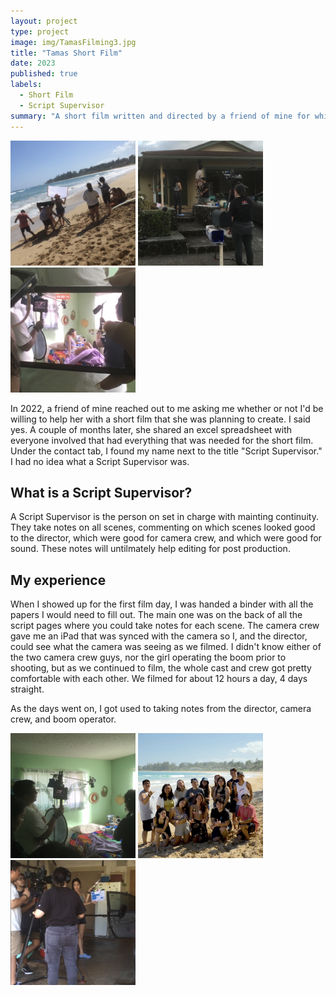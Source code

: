 ```yaml
---
layout: project
type: project
image: img/TamasFilming3.jpg
title: "Tamas Short Film"
date: 2023
published: true
labels:
  - Short Film
  - Script Supervisor
summary: "A short film written and directed by a friend of mine for which I was Script Supervisor."
---
```


<div class="text-center p-4">
  <img width="200px" src="../img/TamasFilming1.jpg" class="img-thumbnail" >
  <img width="200px" src="../img/TamasFilming2.jpg" class="img-thumbnail" >
  <img width="200px" src="../img/TamasFilming3.jpg" class="img-thumbnail" >
</div>

In 2022, a friend of mine reached out to me asking me whether or not I'd be willing to help her with a short film that she was planning to create. I said yes. A couple of months later, she shared an excel spreadsheet with everyone involved that had everything that was needed for the short film. Under the contact tab, I found my name next to the title "Script Supervisor." I had no idea what a Script Supervisor was. 

## What is a Script Supervisor? 

A Script Supervisor is the person on set in charge with mainting continuity. They take notes on all scenes, commenting on which scenes looked good to the director, which were good for camera crew, and which were good for sound. These notes will untilmately help editing for post production. 

## My experience

When I showed up for the first film day, I was handed a binder with all the papers I would need to fill out. The main one was on the back of all the script pages where you could take notes for each scene. The camera crew gave me an iPad that was synced with the camera so I, and the director, could see what the camera was seeing as we filmed. I didn't know either of the two camera crew guys, nor the girl operating the boom prior to shooting, but as we continued to film, the whole cast and crew got pretty comfortable with each other. We filmed for about 12 hours a day, 4 days straight. 

As the days went on, I got used to taking notes from the director, camera crew, and boom operator. 

<div class="text-center p-4">
  <img width="200px" src="../img/TamasFilming4.jpg" class="img-thumbnail" >
  <img width="200px" src="../img/TamasFilming5.jpg" class="img-thumbnail" >
  <img width="200px" src="../img/TamasFilming6.jpg" class="img-thumbnail" >
</div>
